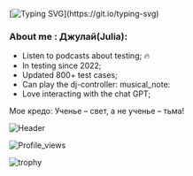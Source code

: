 [![Typing SVG](https://readme-typing-svg.demolab.com?font=Fira+Code&pause=1000&color=F740DF&width=435&lines=In+search+of+bugs...)](https://git.io/typing-svg)

### About me : Джулай(Julia):
- Listen to podcasts about testing; :fire:
- In testing since 2022;
- Updated 800+ test cases;
- Can play the dj-controller: musical_note:
- Love interacting with the chat GPT;

Мое кредо: Ученье – свет, а не ученье – тьма!

![Header](https://media4.giphy.com/media/v1.Y2lkPTc5MGI3NjExOXo1aTI3NDFpdm84eGh5M3FubXN3ZzBmeDF2dTBmcXN3bWhxZ3U3ciZlcD12MV9pbnRlcm5hbF9naWZfYnlfaWQmY3Q9Zw/l2R06WPHU4ae0H4LC/giphy.gif)

![Profile_views](https://komarev.com/ghpvc/?username=danny-pilot&color=blueviolet&style=for-the-badge)

![trophy](https://github-profile-trophy.vercel.app/?username=ryo-ma&theme=tokyonight)

<!--
**juliaurum/juliaurum** is a ✨ _special_ ✨ repository because its `README.md` (this file) appears on your GitHub profile.

Here are some ideas to get you started:

- 🔭 I’m currently working on ...
- 🌱 I’m currently learning ...
- 👯 I’m looking to collaborate on ...
- 🤔 I’m looking for help with ...
- 💬 Ask me about ...
- 📫 How to reach me: ...
- 😄 Pronouns: ...
- ⚡ Fun fact: ...
-->
